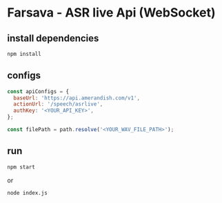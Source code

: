 
# Farsava - ASR live Api (WebSocket)


## install dependencies

```bash
npm install
```

## configs
```javascript
const apiConfigs = {
  baseUrl: 'https://api.amerandish.com/v1',
  actionUrl: '/speech/asrlive',
  authKey: '<YOUR_API_KEY>',
};

const filePath = path.resolve('<YOUR_WAV_FILE_PATH>');
```

## run

```bash
npm start
```
or
```bash
node index.js
```

